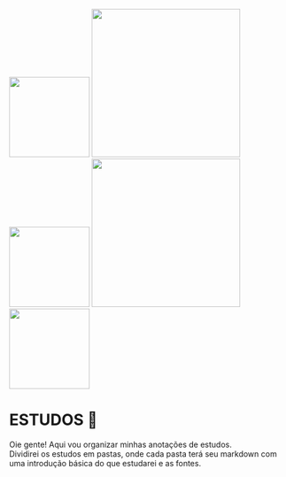 <img src="https://media1.tenor.com/m/9itcDbVMOAMAAAAC/nicki-minaj-nicki.gif" width="145"/> <img src="https://64.media.tumblr.com/8e6039bc776bc1253e8308b175216473/tumblr_omsfmkglvK1vu02u2o1_500.gifv" width="268"/>  <img src="https://media1.tenor.com/m/9itcDbVMOAMAAAAC/nicki-minaj-nicki.gif" width="145"/> <img src="https://64.media.tumblr.com/8e6039bc776bc1253e8308b175216473/tumblr_omsfmkglvK1vu02u2o1_500.gifv" width="268"/> <img src="https://media1.tenor.com/m/9itcDbVMOAMAAAAC/nicki-minaj-nicki.gif" width="145"/>
# ESTUDOS 📖
Oie gente! Aqui vou organizar minhas anotações de estudos.  
Dividirei os estudos em pastas, onde cada pasta terá seu markdown com uma introdução básica do que estudarei e as fontes.
